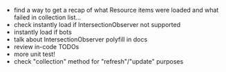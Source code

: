 -   find a way to get a recap of what Resource items were loaded and what failed in collection list...
-   check instantly load if IntersectionObserver not supported
-   instantly load if bots
-   talk about IntersectionObserver polyfill in docs
-   review in-code TODOs
-   more unit test!
-   check "collection" method for "refresh"/"update" purposes